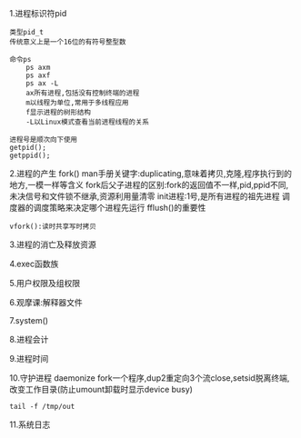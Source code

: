  1.进程标识符pid
    
    类型pid_t
    传统意义上是一个16位的有符号整型数
    
    命令ps
        ps axm
        ps axf
        ps ax -L
        ax所有进程,包括没有控制终端的进程
        m以线程为单位,常用于多线程应用
        f显示进程的树形结构
        -L以Linux模式查看当前进程线程的关系

    进程号是顺次向下使用
    getpid();
    getppid();


2.进程的产生
    fork()
    man手册关键字:duplicating,意味着拷贝,克隆,程序执行到的地方,一模一样等含义
    fork后父子进程的区别:fork的返回值不一样,pid,ppid不同,未决信号和文件锁不继承,资源利用量清零
    init进程:1号,是所有进程的祖先进程
    调度器的调度策略来决定哪个进程先运行
    fflush()的重要性


    vfork():读时共享写时拷贝

3.进程的消亡及释放资源

4.exec函数族

5.用户权限及组权限

6.观摩课:解释器文件

7.system()

8.进程会计


9.进程时间

10.守护进程 daemonize
    fork一个程序,dup2重定向3个流close,setsid脱离终端,改变工作目录(防止umount卸载时显示device busy)

    tail -f /tmp/out

11.系统日志


    